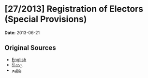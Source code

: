# [27/2013] Registration of Electors (Special Provisions)

**Date:** 2013-06-21

## Original Sources

- [English](https://documents.gov.lk/view/acts/2013/6/27-2013_E.pdf)
- [සිංහල](https://documents.gov.lk/view/acts/2013/6/27-2013_S.pdf)
- [தமிழ்](https://documents.gov.lk/view/acts/2013/6/27-2013_T.pdf)
